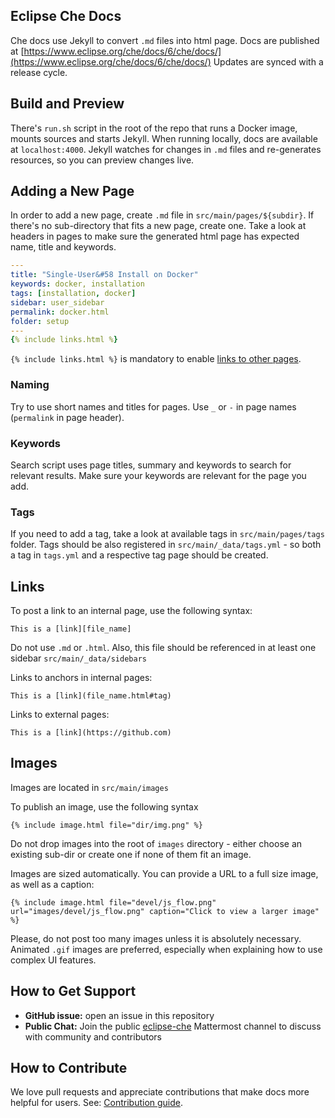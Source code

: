 ## Eclipse Che Docs

Che docs use Jekyll to convert `.md` files into html page. Docs are published at [https://www.eclipse.org/che/docs/6/che/docs/](https://www.eclipse.org/che/docs/6/che/docs/) Updates are synced with a release cycle.

## Build and Preview

There's `run.sh` script in the root of the repo that runs a Docker image, mounts sources and starts Jekyll. When running locally, docs are available at `localhost:4000`. Jekyll watches for changes in `.md` files and re-generates resources, so you can preview changes live.

## Adding a New Page

In order to add a new page, create `.md` file in `src/main/pages/${subdir}`. If there's no sub-directory that fits a new page, create one. Take a look at headers in pages to make sure the generated html page has expected name, title and keywords.

```yaml
---
title: "Single-User&#58 Install on Docker"
keywords: docker, installation
tags: [installation, docker]
sidebar: user_sidebar
permalink: docker.html
folder: setup
---
{% include links.html %}
```

`{% include links.html %}` is mandatory to enable [links to other pages](#links).

### Naming

Try to use short names and titles for pages. Use `_` or `-` in page names (`permalink` in page header).

### Keywords

Search script uses page titles, summary and keywords to search for relevant results. Make sure your keywords are relevant for the page you add.

### Tags

If you need to add a tag, take a look at available tags in `src/main/pages/tags` folder. Tags should be also registered in `src/main/_data/tags.yml` - so both a tag in `tags.yml` and a respective tag page should be created.

## Links

To post a link to an internal page, use the following syntax:

```
This is a [link][file_name]
```

Do not use `.md` or `.html`. Also, this file should be referenced in at least one sidebar `src/main/_data/sidebars`

Links to anchors in internal pages:

```
This is a [link](file_name.html#tag)
```

Links to external pages:

```
This is a [link](https://github.com)
```

## Images

Images are located in `src/main/images`

To publish an image, use the following syntax

```
{% include image.html file="dir/img.png" %}
```
Do not drop images into the root of `images` directory - either choose an existing sub-dir or create one if none of them fit an image.

Images are sized automatically. You can provide a URL to a full size image, as well as a caption:

```
{% include image.html file="devel/js_flow.png" url="images/devel/js_flow.png" caption="Click to view a larger image" %}
```

Please, do not post too many images unless it is absolutely necessary. Animated `.gif` images are preferred, especially when explaining how to use complex UI features.

## How to Get Support

* **GitHub issue:** open an issue in this repository
* **Public Chat:** Join the public [eclipse-che](https://mattermost.eclipse.org/eclipse/channels/eclipse-che) Mattermost channel to discuss with community and contributors

## How to Contribute

We love pull requests and appreciate contributions that make docs more helpful for users. See: [Contribution guide](https://github.com/eclipse/che#contributing).
